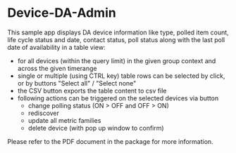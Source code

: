 # Device-DA-Admin
This sample app displays DA device information like type, polled item count, life cycle status and date, contact status,
poll status along with the last poll date of availability in a table view:

- for all devices (within the query limit) in the given group context and across the given timerange
- single or multiple (using CTRL key) table rows can be selected by click, or by buttons "Select all" / "Select none"
- the CSV button exports the table content to csv file
- following actions can be triggered on the selected devices via button
  - change polling status (ON > OFF and OFF > ON)
  - rediscover
  - update all metric families
  - delete device (with pop up window to confirm)

Please refer to the PDF document in the package for more information.

